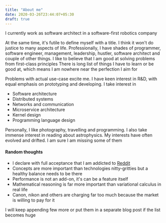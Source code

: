 ```yaml
---
title: "About me"
date: 2020-03-26T23:44:07+05:30
draft: true
---
```


I currently work as software architect in a software-first robotics company

At the same time, it's futile to define myself with a title. I think it won't do justice to many aspects of life. Professionally, I have shades of programmer, 
software engineer, management, leadership, hustler, software architect and couple of other things. I like to believe that I am good at solving problems from first-class principles
There is long list of things I have to learn or be good at, which means I am nowhere near the perfection I aim for

Problems with actual use-case excite me. I have keen interest in R&D, with equal emphasis on prototyping and developing. I take interest in
- Software architecture
- Distributed systems
- Networks and communication
- Microservice architecture
- Kernel design
- Programming language design

Personally, I like photography, travelling and programming. I also take immense interest in reading about astrophysics. My interests have often evolved and drifted. I am sure I am missing some of them

#### Random thoughts

- I declare with full acceptance that I am addicted to [Reddit](https://www.reddit.com)
- Concepts are more important than technologies nitty-gritties but a healthy balance needs to be there
- Performance is not an add-on, it's can be a feature itself
- Mathematical reasoning is far more important than variational calculus in real life
- Canon, nikon and others are charging far too much because the market is willing to pay for it

I will keep appending few more or put them in a separate blog post if the list becomes huge
